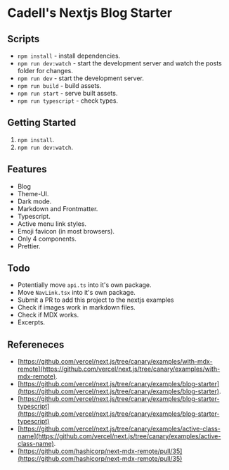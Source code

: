 # Cadell's Nextjs Blog Starter

## Scripts
- `npm install` - install dependencies.
- `npm run dev:watch` - start the development server and watch the posts folder for changes.
- `npm run dev` - start the development server.
- `npm run build` - build assets.
- `npm run start` - serve built assets.
- `npm run typescript` - check types.

## Getting Started
1. `npm install`.
1. `npm run dev:watch`.

## Features
- Blog
- Theme-UI.
- Dark mode.
- Markdown and Frontmatter.
- Typescript.
- Active menu link styles.
- Emoji favicon (in most browsers).
- Only 4 components.
- Prettier.

## Todo
- Potentially move `api.ts` into it's own package.
- Move `NavLink.tsx` into it's own package.
- Submit a PR to add this project to the nextjs examples
- Check if images work in markdown files.
- Check if MDX works.
- Excerpts.

## Refereneces
- [https://github.com/vercel/next.js/tree/canary/examples/with-mdx-remote](https://github.com/vercel/next.js/tree/canary/examples/with-mdx-remote).
- [https://github.com/vercel/next.js/tree/canary/examples/blog-starter](https://github.com/vercel/next.js/tree/canary/examples/blog-starter).
- [https://github.com/vercel/next.js/tree/canary/examples/blog-starter-typescript](https://github.com/vercel/next.js/tree/canary/examples/blog-starter-typescript)
- [https://github.com/vercel/next.js/tree/canary/examples/active-class-name](https://github.com/vercel/next.js/tree/canary/examples/active-class-name).
- [https://github.com/hashicorp/next-mdx-remote/pull/35](https://github.com/hashicorp/next-mdx-remote/pull/35)